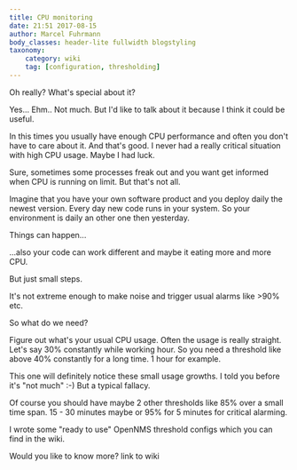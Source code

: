 ```yaml
---
title: CPU monitoring
date: 21:51 2017-08-15
author: Marcel Fuhrmann
body_classes: header-lite fullwidth blogstyling
taxonomy:
    category: wiki
    tag: [configuration, thresholding]
---
```


Oh really? What's special about it?

Yes... Ehm.. Not much.
But I'd like to talk about it because I think it could be useful.

In this times you usually have enough CPU performance and often you don't have to care about it.
And that's good.
I never had a really critical situation with high CPU usage.
Maybe I had luck.

Sure, sometimes some processes freak out and you want get informed when CPU is running on limit.
But that's not all.

Imagine that you have your own software product and you deploy daily the newest version.
Every day new code runs in your system.
So your environment is daily an other one then yesterday.

Things can happen...

...also your code can work different and maybe it eating more and more CPU.

But just small steps.

It's not extreme enough to make noise and trigger usual alarms like >90% etc.


So what do we need?

Figure out what's your usual CPU usage.
Often the usage is really straight.
Let's say 30% constantly while working hour.
So you need a threshold like above 40% constantly for a long time.
1 hour for example.

This one will definitely notice these small usage growths.
I told you before it's "not much" :-)
But a typical fallacy.

Of course you should have maybe 2 other thresholds like 85% over a small time span.
15 - 30 minutes maybe or 95% for 5 minutes for critical alarming.

I wrote some "ready to use" OpenNMS threshold configs which you can find in the wiki.

Would you like to know more? link to wiki

